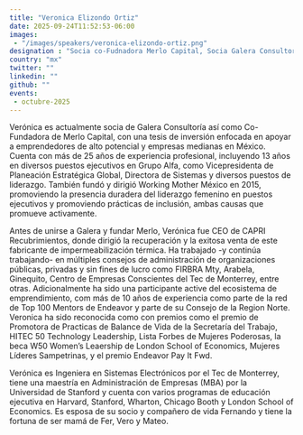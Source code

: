 ```yaml
---
title: "Veronica Elizondo Ortiz"
date: 2025-09-24T11:52:53-06:00
images: 
 - "/images/speakers/veronica-elizondo-ortiz.png"
designation : "Socia co-Fudnadora Merlo Capital, Socia Galera Consultores, Consultora Independiente"
country: "mx"
twitter: ""
linkedin: ""
github: ""
events: 
 - octubre-2025
---
```


Verónica es actualmente socia de Galera Consultoría así como Co-Fundadora de Merlo Capital, con una tesis de inversión enfocada en apoyar a emprendedores de alto potencial y empresas medianas en México.
Cuenta con más de 25 años de experiencia profesional, incluyendo 13 años en diversos puestos ejecutivos en Grupo Alfa, como Vicepresidenta de Planeación Estratégica Global, Directora de Sistemas y diversos puestos de liderazgo. También fundó y dirigió Working Mother México en 2015, promoviendo la presencia duradera del liderazgo femenino en puestos ejecutivos y promoviendo prácticas de inclusión, ambas causas que promueve activamente.

Antes de unirse a Galera y fundar Merlo, Verónica fue CEO de CAPRI Recubrimientos, donde dirigió la recuperación y la exitosa venta de este fabricante de impermeabilización térmica. Ha trabajado -y continúa trabajando- en múltiples consejos de administración de organizaciones públicas, privadas y sin fines de lucro como FIRBRA Mty, Arabela, Ginequito, Centro de Empresas Conscientes del Tec de Monterrey, entre otras. Adicionalmente ha sido una participante active del ecosistema de emprendimiento, com más de 10 años de experiencia como parte de la red de Top 100 Mentors de Endeavor y parte de su Consejo de la Region Norte.
Veronica ha sido reconocida como con premios como el premio de Promotora de Practicas de Balance de Vida de la Secretaría del Trabajo, HITEC 50 Technology Leadership, Lista Forbes de Mujeres Poderosas, la beca W50 Women’s Leaership de London School of Economics, Mujeres Líderes Sampetrinas, y el premio Endeavor Pay It Fwd.

Verónica es Ingeniera en Sistemas Electrónicos por el Tec de Monterrey, tiene una maestría en Administración de Empresas (MBA) por la Universidad de Stanford y cuenta con varios programas de educación ejecutiva en Harvard, Stanford, Wharton, Chicago Booth y London School of Economics. Es esposa de su socio y compañero de vida Fernando y tiene la fortuna de ser mamá de Fer, Vero y Mateo.